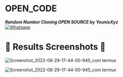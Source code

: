 # OPEN_CODE
___Random Number Cloning OPEN SOURCE by YounisXyz___</br>
[![Whatsapp](https://img.shields.io/badge/Whatsapp-Younis.john-deepgreen?style=flat-square&logo=whatsapp)](https://wa.me/+923404708884)


# 📸 Results Screenshots 📸

![Screenshot_2022-08-29-17-44-00-945_com termux](https://github.com/YounisXyz/OPEN_CODE/blob/main/Screenshot_20230813-191425.jpg)

![Screenshot_2022-08-29-17-44-00-945_com termux](https://github.com/YounisXyz/OPEN_CODE/blob/main/Screenshot_20230813-154809.jpg)
